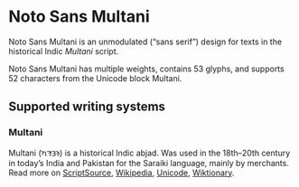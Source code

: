 
# Noto Sans Multani

Noto Sans Multani is an unmodulated (“sans serif”) design for texts in the historical Indic _Multani_ script. 

Noto Sans Multani has multiple weights, contains 53 glyphs, and supports 52 characters from the Unicode block Multani.


## Supported writing systems


### Multani

Multani (𑊠𑊣𑊖𑊚) is a historical Indic abjad. Was used in the 18th–20th century in today’s India and Pakistan for the Saraiki language, mainly by merchants. Read more on [ScriptSource](https://scriptsource.org/scr/Mult), [Wikipedia](https://en.wikipedia.org/wiki/ISO_15924:Mult), [Unicode](https://www.unicode.org/versions/Unicode13.0.0/ch15.pdf#G95487), [Wiktionary](https://en.wiktionary.org/wiki/Category:Multani_script).

